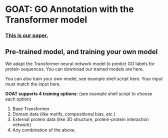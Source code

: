 # GOAT: GO Annotation with the Transformer model 

### [This is our paper.](https://www.biorxiv.org/content/10.1101/2020.01.31.929604v1)

## Pre-trained model, and training your own model

We adapt the Transformer neural network model to predict GO labels for protein sequences. You can download our trained models are here. 

You can also train your own model, see example shell script here. Your input must match the input here. 

**GOAT supports 4 training options:** (see example shell script to choose each option)
1. Base Transformer
2. Domain data (like motifs, compositional bias, etc.)
3. External protein data (like 3D structure, protein-protein interaction network)
4. Any combination of the above. 




